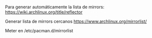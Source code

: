Para generar automáticamente la lista de mirrors:
https://wiki.archlinux.org/title/reflector

Generar lista de mirrors cercanos
https://www.archlinux.org/mirrorlist/

Meter en /etc/pacman.d/mirrorlist
